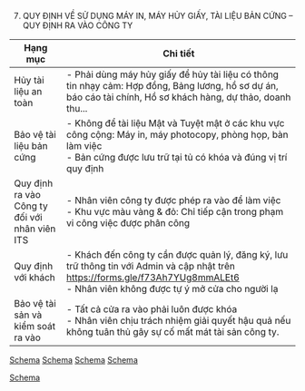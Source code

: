 7. QUY ĐỊNH VỀ SỬ DỤNG MÁY IN, MÁY HỦY GIẤY, TÀI LIỆU BẢN CỨNG – QUY ĐỊNH RA VÀO CÔNG TY

| Hạng mục | Chi tiết |
|---|---|
| Hủy tài liệu an toàn | - Phải dùng máy hủy giấy để hủy tài liệu có thông tin nhạy cảm: Hợp đồng, Bảng lương, hồ sơ dự án, báo cáo tài chính, Hồ sơ khách hàng, dự thảo, doanh thu... |
| Bảo vệ tài liệu bản cứng | - Không để tài liệu Mật và Tuyệt mật ở các khu vực công cộng: Máy in, máy photocopy, phòng họp, bàn làm việc<br>- Bản cứng được lưu trữ tại tủ có khóa và đúng vị trí quy định |
| Quy định ra vào Công ty đối với nhân viên ITS | - Nhân viên công ty được phép ra vào để làm việc<br>- Khu vực màu vàng & đỏ: Chỉ tiếp cận trong phạm vi công việc được phân công |
| Quy định với khách | - Khách đến công ty cần được quản lý, đăng ký, lưu trữ thông tin với Admin và cập nhật trên https://forms.gle/f73Ah7YUg8mmALEt6<br>- Nhân viên không được tự ý mở cửa cho người lạ |
| Bảo vệ tài sản và kiểm soát ra vào | - Tất cả cửa ra vào phải luôn được khóa<br>- Nhân viên chịu trách nhiệm giải quyết hậu quả nếu không tuân thủ gây sự cố mất mát tài sản công ty. |
[Schema](page_41_table_1.png)
[Schema](page_41_table_2.png)
[Schema](page_41_table_3.png)
[Schema](page_41_table_4.png)

[Schema](page_41_img_0.png)
